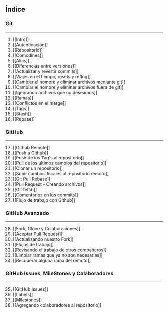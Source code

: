 ## Índice

### Git
***
1. [[Intro]]
2. [[Autenticación]]
3. [[Repositorio]]
4. [[Comodínes]]
5. [[Alias]].
6. [[Diferencias entre versiones]]
7. [[Actualizar y revertir commits]]
8. [[Viajes en el tiempo, resets y reflog]]
9. [[Cambiar el nombre y eliminar archivos mediante git]]
10. [[Cambiar el nombre y eliminar archivos fuera de git]]
11. [[Ignorando archivos que no deseamos]]
12. [[Ramas]]
13. [[Conflictos en el merge]]
14. [[Tags]]
15. [[Stash]]
16. [[Rebase]]

### GitHub
*** 
17. [[Github Remote]]
18. [[Push a Github]]
19. [[Push de los Tag's al repositorio]]
20. [[Pull de los últimos cambios del repositorio]]
21. [[Clonar un repositorio]]
22. [[Subir cambios locales al repositorio remoto]]
23. [[Git Pull Rebase]]
24. [[Pull Request - Creando archivos]]
25. [[Git fetch]]
26. [[Comentarios en los commits]]
27. [[Flujo de trabajo con Github]]

### GitHub Avanzado
***
28. [[Fork, Clone y Colaboraciones]]
29. [[Aceptar Pull Request]]
30. [[Actualizando nuestro Fork]]
31. [[Flujos de trabajo]]
32. [[Revisando el trabajo de otros compañeros]]
33. [[Limpiar ramas que ya no son necesarias]]
34. [[Recuperar alguna rama del remoto]]

### GitHub Issues, MileStones y Colaboradores
***
35. [[GitHub Issues]]
36. [[Labels]]
37. [[Milestones]]
38. [[Agregando colaboradores al repositorio]]


